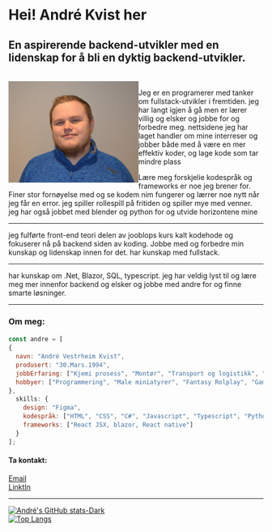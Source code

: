 
<h1>Hei! André Kvist her</h1>


<h2>En aspirerende backend-utvikler med en lidenskap for å bli en dyktig backend-utvikler.</h2><br>

<img align='left' src="/img/meg.JPG" height="200vh">
<p>Jeg er en programerer med tanker om fullstack-utvikler i fremtiden. jeg har langt igjen å gå men er lærer villig og elsker og jobbe for og forbedre meg. nettsidene jeg har laget handler om mine interreser og jobber både med å være en mer effektiv koder, og lage kode som tar mindre plass</p>
 <p>Lære meg forskjelie kodespråk og frameworks er noe jeg brener for.
Finer stor fornøyelse med og se kodem nim fungerer og lærrer noe nytt når jeg får en error. jeg spiller rollespill på fritiden og spiller mye med venner. jeg har også jobbet med blender og python for og utvide horizontene mine</p>

<hr>
<p>jeg fulførte front-end teori delen av jooblops kurs kalt kodehode
og fokuserer nå på backend siden av koding. Jobbe med og forbedre min kunskap og lidenskap innen for det.
har kunskap med fullstack.</p>
<hr>
<p>har kunskap om .Net, Blazor, SQL, typescript. jeg har veldig lyst til og lære meg mer innenfor backend og elsker og jobbe med andre for og finne smarte løsninger.</p>

<hr>
<h3>Om meg:</h3>

```js
const andre = [
{
  navn: "André Vestrheim Kvist",
  produsert: "30.Mars.1994",
  jobbErfaring: ["Kjemi prosess", "Montør", "Transport og logistikk", "Butikkmedarbeider", "Operatør"],
  hobbyer: ["Programmering", "Male miniatyrer", "Fantasy Rolplay", "Gaming","3D modelering i blender"],
},
  skills: {
    design: "Figma",
    kodespråk: ["HTML", "CSS", "C#", "Javascript", "Typescript", "Python"],
    frameworks: ["React JSX, blazor, React native"]
  }
];

```


<h4>Ta kontakt:</h4>

[Email](mailto:vestrheim-kvist@hotmail.com)<br>
[LinktIn](https://www.linkedin.com/in/andr%C3%A9-vestrheim-kvist-959510280/)
<hr>

[![André's GitHub stats-Dark](https://github-readme-stats.vercel.app/api?username=AndreK-B06&show_icons=true&theme=dark#gh-dark-mode-only)](https://github.com/AndreK-B06/github-readme-stats#gh-dark-mode-only)
<br>
[![Top Langs](https://github-readme-stats.vercel.app/api/top-langs/?username=AndreK-B06&cache_bust=true&theme=dark#gh-dark-mode-only)](https://github.com/AndreK-B06/github-readme-stats#gh-dark-mode-only)
